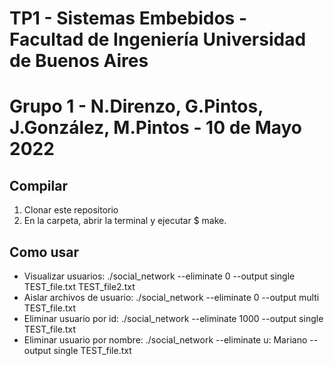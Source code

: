 # TP1 - Sistemas Embebidos - Facultad de Ingeniería Universidad de Buenos Aires
# Grupo 1 - N.Direnzo, G.Pintos, J.González, M.Pintos - 10 de Mayo 2022

## Compilar
1. Clonar este repositorio
2. En la carpeta, abrir la terminal y ejecutar $ make.

## Como usar
- Visualizar usuarios: ./social_network --eliminate 0 --output single TEST_file.txt TEST_file2.txt
- Aislar archivos de usuario: ./social_network --eliminate 0 --output multi TEST_file.txt
- Eliminar usuario por id: ./social_network --eliminate 1000 --output single TEST_file.txt
- Eliminar usuario por nombre: ./social_network --eliminate u: Mariano --output single TEST_file.txt
